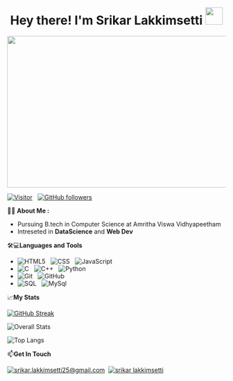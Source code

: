 <h1 align="center">Hey there! I'm Srikar Lakkimsetti <img src="https://media.giphy.com/media/hvRJCLFzcasrR4ia7z/giphy.gif" width="40"></h1>

<p align="center"><img src="https://media.giphy.com/media/dWesBcTLavkZuG35MI/giphy.gif" width="800" height="350"  /></p>

[![Visitor](https://visitor-badge.laobi.icu/badge?page_id=Slakkimsetty.Slakkimsetty)](https://github.com/Slakkimsetty) &nbsp; [![GitHub followers](https://img.shields.io/github/followers/Slakkimsetty.svg?style=social&label=Follow)](https://github.com/Slakkimsetty?tab=followers)


👩‍💻 **About Me :**
- Pursuing B.tech in Computer Science at Amritha Viswa Vidhyapeetham
- Intreseted in **DataScience** and **Web Dev**

🛠💻**Languages and Tools**

- ![HTML5](https://img.shields.io/badge/HTML5-E34F26?style=for-the-badge&logo=html5&logoColor=white) &nbsp; ![CSS](https://img.shields.io/badge/CSS-239120?&style=for-the-badge&logo=css3&logoColor=white) &nbsp; ![JavaScript](https://img.shields.io/badge/JavaScript-323330?style=for-the-badge&logo=javascript&logoColor=F7DF1E)
- ![C](https://img.shields.io/badge/C%20language-darkblue?style=for-the-badge&logo=C&logoColor=white) &nbsp; ![C++](https://img.shields.io/badge/c++-%2300599C.svg?style=for-the-badge&logo=c%2B%2B&logoColor=white) &nbsp; ![Python](https://img.shields.io/badge/Python-14354C?style=for-the-badge&logo=python&logoColor=white) &nbsp;
- ![Git](https://img.shields.io/badge/Git-F05032?style=for-the-badge&logo=git&logoColor=white) &nbsp; ![GitHub](https://img.shields.io/badge/GitHub-100000?style=for-the-badge&logo=github&logoColor=white)
- ![SQL](https://img.shields.io/badge/-SQL-000?style=for-the-badge&logo=MySQL&logoColor=4479A1) &nbsp; ![MySql](https://img.shields.io/badge/mysql-%2300f.svg?style=for-the-badge&logo=mysql&logoColor=white)

  
📈**My Stats**

[![GitHub Streak](http://github-readme-streak-stats.herokuapp.com?user=your-github-username&theme=dark&background=000000)](https://git.io/streak-stats)

![Overall Stats](https://github-readme-stats.vercel.app/api?username=Slakkimsetty&count_private=true&show_icons=true&hide=contribs)

![Top Langs](https://github-readme-stats.vercel.app/api/top-langs/?username=Slakkimsetty&layout=compact)


📫**Get In Touch**

<a href="mailto:srikar.lakkimsetti25@gmail.com">![srikar.lakkimsetti25@gmail.com](https://img.shields.io/badge/Gmail-D14836?style=for-the-badge&logo=gmail&logoColor=white)</a>&nbsp;
<a href="<www.linkedin.com/in/srikar-lakkimsetti>">![srikar lakkimsetti](https://img.shields.io/badge/LinkedIn-0077B5?style=for-the-badge&logo=linkedin&logoColor=white)</a>
